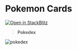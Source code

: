# Pokemon Cards

[![Open in StackBlitz](https://developer.stackblitz.com/img/open_in_stackblitz.svg)](https://stackblitz.com/github/withastro/astro/tree/latest/examples/basics)


> **Pokedex**

![pokedex](https://prnt.sc/lMtp2Vu2UrOJ)


